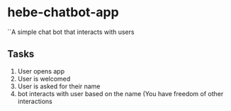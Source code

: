 # hebe-chatbot-app
``A simple chat bot that interacts with users
## Tasks
 1. User opens app
 2. User is welcomed
 3. User is asked for their name
 4. bot interacts with user based on the name
    (You have freedom of other interactions
